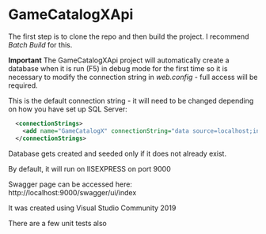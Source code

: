 # GameCatalogXApi

The first step is to clone the repo and then build the project.  I recommend *Batch Build* for this.

**Important**
The GameCatalogXApi project will automatically create a database when it is run (F5) in debug mode for the first time 
so it is necessary to modify the connection string in *web.config* - full access will be required.

This is the default connection string - it will need to be changed depending on how you have set up SQL Server:
```xml
  <connectionStrings>
    <add name="GameCatalogX" connectionString="data source=localhost;initial catalog=catalogx;integrated security=True;MultipleActiveResultSets=True;App=EntityFramework" providerName="System.Data.SqlClient" />
  </connectionStrings>
```

Database gets created and seeded only if it does not already exist.

By default, it will run on IISEXPRESS on port 9000

Swagger page can be accessed here:
http://localhost:9000/swagger/ui/index

It was created using Visual Studio Community 2019

There are a few unit tests also
